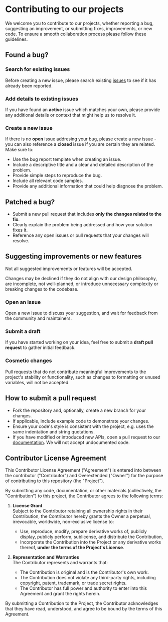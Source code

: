 # Contributing to our projects

We welcome you to contribute to our projects, whether reporting a bug, suggesting an improvement, or submitting fixes, improvements, or new code. To ensure a smooth collaboration process please follow these guidelines.

## Found a bug?

### Search for existing issues

Before creating a new issue, please search existing [issues](https://github.com/overextended/ox_lib/issues) to see if it has already been reported.

### Add details to existing issues

If you have found an **active** issue which matches your own, please provide any additional details or context that might help us to resolve it.

### Create a new issue

If there is no **open** issue addresing your bug, please create a new issue - you can also reference a **closed** issue if you are certain they are related. Make sure to:

- Use the bug report template when creating an issue.
- Include a descriptive title and a clear and detailed description of the problem.
- Provide simple steps to reproduce the bug.
- Include all relevant code samples.
- Provide any additional information that could help diagnose the problem.

## Patched a bug?

- Submit a new pull request that includes **only the changes related to the fix**.
- Clearly explain the problem being addressed and how your solution fixes it.
- Reference any open issues or pull requests that your changes will resolve.

## Suggesting improvements or new features

Not all suggested improvements or features will be accepted.

Changes may be declined if they do not align with our design philosophy, are incomplete, not well-planned, or introduce unnecessary complexity or breaking changes to the codebase.

### Open an issue

Open a new issue to discuss your suggestion, and wait for feedback from the community and maintainers.

### Submit a draft

If you have started working on your idea, feel free to submit a **draft pull request** to gather initial feedback.

### Cosmetic changes

Pull requests that do not contribute meaningful improvements to the project's stability or functionality, such as changes to formatting or unused variables, will not be accepted.

## How to submit a pull request

- Fork the repository and, optionally, create a new branch for your changes.
- If applicable, include example code to demonstrate your changes.
- Ensure your code's style is consistent with the project, e.g. uses the same indentation and string quotations.
- If you have modified or introduced new APIs, open a pull request to our [documentation](https://github.com/overextended/overextended.github.io). We will not accept undocumented code.

## Contributor License Agreement

This Contributor License Agreement ("Agreement") is entered into between the contributor ("Contributor") and Overextended ("Owner") for the purpose of contributing to this repository (the "Project").

By submitting any code, documentation, or other materials (collectively, the "Contribution") to this project, the Contributor agrees to the following terms:

1. **License Grant**  
    Subject to the Contributor retaining all ownership rights in their Contribution, the Contributor hereby grants the Owner a perpetual, irrevocable, worldwide, non-exclusive license to:

   - Use, reproduce, modify, prepare derivative works of, publicly display, publicly perform, sublicense, and distribute the Contribution,
   - Incorporate the Contribution into the Project or any derivative works thereof, **under the terms of the Project's License**.

2. **Representation and Warranties**  
   The Contributor represents and warrants that:
   - The Contribution is original and is the Contributor's own work.
   - The Contribution does not violate any third-party rights, including copyright, patent, trademark, or trade secret rights.
   - The Contributor has full power and authority to enter into this Agreement and grant the rights herein.

By submitting a Contribution to the Project, the Contributor acknowledges that they have read, understood, and agree to be bound by the terms of this Agreement.
